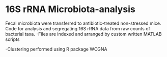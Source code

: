 # 16S rRNA Microbiota-analysis

Fecal microbiota were transferred to antibiotic-treated non-stressed mice. Code for analysis and segregating 16S rRNA data from raw counts of bacterial taxa.
-Files are indexed and arranged by custom written MATLAB scripts

-Clustering performed using R package WCGNA
